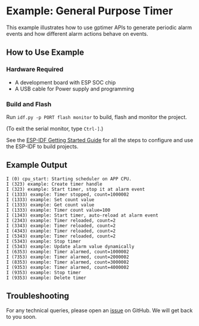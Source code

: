 # Example: General Purpose Timer

This example illustrates how to use gptimer APIs to generate periodic alarm events and how different alarm actions behave on events.

## How to Use Example

### Hardware Required

* A development board with ESP SOC chip
* A USB cable for Power supply and programming

### Build and Flash

Run `idf.py -p PORT flash monitor` to build, flash and monitor the project.

(To exit the serial monitor, type ``Ctrl-]``.)

See the [ESP-IDF Getting Started Guide](https://idf.espressif.com/) for all the steps to configure and use the ESP-IDF to build projects.
## Example Output

```
I (0) cpu_start: Starting scheduler on APP CPU.
I (323) example: Create timer handle
I (323) example: Start timer, stop it at alarm event
I (1333) example: Timer stopped, count=1000002
I (1333) example: Set count value
I (1333) example: Get count value
I (1333) example: Timer count value=100
I (1343) example: Start timer, auto-reload at alarm event
I (2343) example: Timer reloaded, count=2
I (3343) example: Timer reloaded, count=2
I (4343) example: Timer reloaded, count=2
I (5343) example: Timer reloaded, count=2
I (5343) example: Stop timer
I (5343) example: Update alarm value dynamically
I (6353) example: Timer alarmed, count=1000002
I (7353) example: Timer alarmed, count=2000002
I (8353) example: Timer alarmed, count=3000002
I (9353) example: Timer alarmed, count=4000002
I (9353) example: Stop timer
I (9353) example: Delete timer
```

## Troubleshooting

For any technical queries, please open an [issue](https://github.com/espressif/esp-idf/issues) on GitHub. We will get back to you soon.
